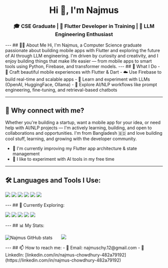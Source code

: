 <h1 align="center">Hi 👋, I'm Najmus</h1>
<h3 align="center">
  🎓 CSE Graduate | 📱 Flutter Developer in Training | 🤖 LLM Engineering Enthusiast
</h3>
---
## 🧑‍💻 About Me
Hi, I'm Najmus, a Computer Science graduate passionate about building mobile apps with Flutter and exploring the future of AI through LLM engineering.
I'm driven by curiosity and creativity, and I enjoy building things that make life easier — from mobile apps to smart tools using Python, Firebase, and transformer models.
---
## 🔧 What I Do
- 📱 Craft beautiful mobile experiences with Flutter & Dart  
- ☁️ Use Firebase to build real-time and scalable apps  
- 🤖 Learn and experiment with LLMs (OpenAI, HuggingFace, Ollama)  
- 🧠 Explore AI/NLP workflows like prompt engineering, fine-tuning, and retrieval-based chatbots  
 
---
## 🌟 Why connect with me?
Whether you're building a startup, want a mobile app for your idea, or need help with AI/NLP projects — I'm actively learning, building, and open to collaborations and opportunities.
I'm from Bangladesh 🇧🇩 and love building cool stuff, learning, and growing with the developer community.
- 🔄 I'm currently improving my Flutter app architecture & state management  
- 💬 I like to experiment with AI tools in my free time
---
## 🛠️ Languages and Tools I Use:
<p align="left">
  <img src="https://img.shields.io/badge/Dart-0175C2?style=for-the-badge&logo=dart&logoColor=white" />
  <img src="https://img.shields.io/badge/Flutter-02569B?style=for-the-badge&logo=flutter&logoColor=white" />
  <img src="https://img.shields.io/badge/Firebase-FFCA28?style=for-the-badge&logo=firebase&logoColor=black" />
  <img src="https://img.shields.io/badge/GitHub-181717?style=for-the-badge&logo=github&logoColor=white" />
  <img src="https://img.shields.io/badge/Python-3776AB?style=for-the-badge&logo=python&logoColor=white" />
  <img src="https://img.shields.io/badge/C++-00599C?style=for-the-badge&logo=c%2B%2B&logoColor=white" />
</p>
---
## 🔭 Currently Exploring:
<p align="left">
  <img src="https://img.shields.io/badge/HuggingFace-FFBF00?style=for-the-badge&logo=huggingface&logoColor=black" />
  <img src="https://img.shields.io/badge/OpenAI-412991?style=for-the-badge&logo=openai&logoColor=white" />
<!--   <img src="https://img.shields.io/badge/PyTorch-EE4C2C?style=for-the-badge&logo=pytorch&logoColor=white" /> -->
  <img src="https://img.shields.io/badge/Jupyter-F37626?style=for-the-badge&logo=jupyter&logoColor=white" />
  <img src="https://img.shields.io/badge/Ollama-000000?style=for-the-badge&logo=appveyor&logoColor=white" />
  <img src="https://img.shields.io/badge/FastAPI-009688?style=for-the-badge&logo=fastapi&logoColor=white" />
</p>
---
## 📊 My Stats:
<p align="left">
  <img src="https://github-readme-stats.vercel.app/api?username=najmuschy&show_icons=true&theme=radical" alt="Najmus GitHub stats" />
  &nbsp;&nbsp;&nbsp;&nbsp;&nbsp;
  <img src="https://github-readme-stats.vercel.app/api/top-langs/?username=najmuschy&layout=compact&theme=radical&langs_count=10" />
</p>
---
## 📫 How to reach me:
- 💌 Email: najmuschy.12@gmail.com  
- 💼 LinkedIn: [linkedin.com/in/najmus-chowdhury-482a79192](https://linkedin.com/in/najmus-chowdhury-482a79192)
